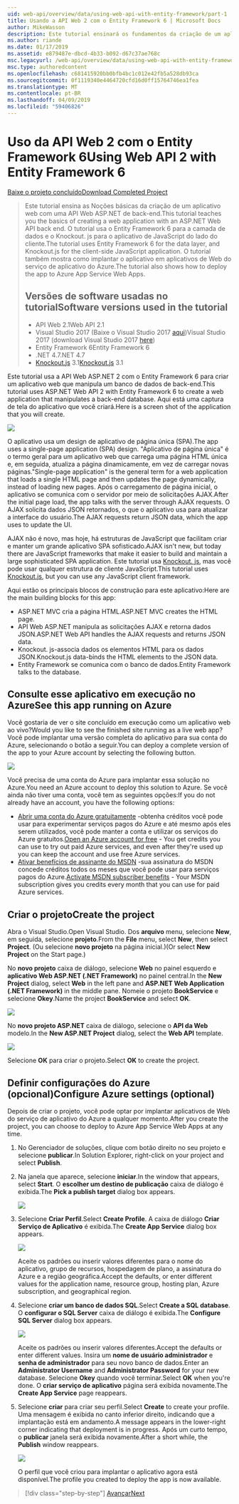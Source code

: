 ```yaml
---
uid: web-api/overview/data/using-web-api-with-entity-framework/part-1
title: Usando a API Web 2 com o Entity Framework 6 | Microsoft Docs
author: MikeWasson
description: Este tutorial ensinará os fundamentos da criação de um aplicativo web com uma API Web ASP.NET de back-end. O tutorial usa o Entity Framework 6 para o layout de dados...
ms.author: riande
ms.date: 01/17/2019
ms.assetid: e879487e-dbcd-4b33-b092-d67c37ae768c
msc.legacyurl: /web-api/overview/data/using-web-api-with-entity-framework/part-1
msc.type: authoredcontent
ms.openlocfilehash: c681415920bb0bfb4bc1c012e42fb5a528db93ca
ms.sourcegitcommit: 0f1119340e4464720cfd16d0ff15764746ea1fea
ms.translationtype: MT
ms.contentlocale: pt-BR
ms.lasthandoff: 04/09/2019
ms.locfileid: "59406826"
---
```

# <a name="using-web-api-2-with-entity-framework-6"></a><span data-ttu-id="b1d56-104">Uso da API Web 2 com o Entity Framework 6</span><span class="sxs-lookup"><span data-stu-id="b1d56-104">Using Web API 2 with Entity Framework 6</span></span>


[<span data-ttu-id="b1d56-105">Baixe o projeto concluído</span><span class="sxs-lookup"><span data-stu-id="b1d56-105">Download Completed Project</span></span>](https://github.com/MikeWasson/BookService)

> <span data-ttu-id="b1d56-106">Este tutorial ensina as Noções básicas da criação de um aplicativo web com uma API Web ASP.NET de back-end.</span><span class="sxs-lookup"><span data-stu-id="b1d56-106">This tutorial teaches you the basics of creating a web application with an ASP.NET Web API back end.</span></span> <span data-ttu-id="b1d56-107">O tutorial usa o Entity Framework 6 para a camada de dados e o Knockout. js para o aplicativo de JavaScript do lado do cliente.</span><span class="sxs-lookup"><span data-stu-id="b1d56-107">The tutorial uses Entity Framework 6 for the data layer, and Knockout.js for the client-side JavaScript application.</span></span> <span data-ttu-id="b1d56-108">O tutorial também mostra como implantar o aplicativo em aplicativos de Web do serviço de aplicativo do Azure.</span><span class="sxs-lookup"><span data-stu-id="b1d56-108">The tutorial also shows how to deploy the app to Azure App Service Web Apps.</span></span>
>
> ## <a name="software-versions-used-in-the-tutorial"></a><span data-ttu-id="b1d56-109">Versões de software usadas no tutorial</span><span class="sxs-lookup"><span data-stu-id="b1d56-109">Software versions used in the tutorial</span></span>
>
> - <span data-ttu-id="b1d56-110">API Web 2.1</span><span class="sxs-lookup"><span data-stu-id="b1d56-110">Web API 2.1</span></span>
> - <span data-ttu-id="b1d56-111">Visual Studio 2017 (Baixe o Visual Studio 2017 [aqui](https://visualstudio.microsoft.com/downloads/?utm_medium=microsoft&utm_source=docs.microsoft.com&utm_campaign=button+cta&utm_content=download+vs2017))</span><span class="sxs-lookup"><span data-stu-id="b1d56-111">Visual Studio 2017 (download Visual Studio 2017 [here](https://visualstudio.microsoft.com/downloads/?utm_medium=microsoft&utm_source=docs.microsoft.com&utm_campaign=button+cta&utm_content=download+vs2017))</span></span>
> - <span data-ttu-id="b1d56-112">Entity Framework 6</span><span class="sxs-lookup"><span data-stu-id="b1d56-112">Entity Framework 6</span></span>
> - <span data-ttu-id="b1d56-113">.NET 4.7</span><span class="sxs-lookup"><span data-stu-id="b1d56-113">.NET 4.7</span></span>
> - <span data-ttu-id="b1d56-114">[Knockout.js](http://knockoutjs.com/) 3.1</span><span class="sxs-lookup"><span data-stu-id="b1d56-114">[Knockout.js](http://knockoutjs.com/) 3.1</span></span>

<span data-ttu-id="b1d56-115">Este tutorial usa a API Web ASP.NET 2 com o Entity Framework 6 para criar um aplicativo web que manipula um banco de dados de back-end.</span><span class="sxs-lookup"><span data-stu-id="b1d56-115">This tutorial uses ASP.NET Web API 2 with Entity Framework 6 to create a web application that manipulates a back-end database.</span></span> <span data-ttu-id="b1d56-116">Aqui está uma captura de tela do aplicativo que você criará.</span><span class="sxs-lookup"><span data-stu-id="b1d56-116">Here is a screen shot of the application that you will create.</span></span>

[![](part-1/_static/image2.png)](part-1/_static/image1.png)

<span data-ttu-id="b1d56-117">O aplicativo usa um design de aplicativo de página única (SPA).</span><span class="sxs-lookup"><span data-stu-id="b1d56-117">The app uses a single-page application (SPA) design.</span></span> <span data-ttu-id="b1d56-118">"Aplicativo de página única" é o termo geral para um aplicativo web que carrega uma página HTML única e, em seguida, atualiza a página dinamicamente, em vez de carregar novas páginas.</span><span class="sxs-lookup"><span data-stu-id="b1d56-118">"Single-page application" is the general term for a web application that loads a single HTML page and then updates the page dynamically, instead of loading new pages.</span></span> <span data-ttu-id="b1d56-119">Após o carregamento de página inicial, o aplicativo se comunica com o servidor por meio de solicitações AJAX.</span><span class="sxs-lookup"><span data-stu-id="b1d56-119">After the initial page load, the app talks with the server through AJAX requests.</span></span> <span data-ttu-id="b1d56-120">O AJAX solicita dados JSON retornados, o que o aplicativo usa para atualizar a interface do usuário.</span><span class="sxs-lookup"><span data-stu-id="b1d56-120">The AJAX requests return JSON data, which the app uses to update the UI.</span></span>

<span data-ttu-id="b1d56-121">AJAX não é novo, mas hoje, há estruturas de JavaScript que facilitam criar e manter um grande aplicativo SPA sofisticado.</span><span class="sxs-lookup"><span data-stu-id="b1d56-121">AJAX isn't new, but today there are JavaScript frameworks that make it easier to build and maintain a large sophisticated SPA application.</span></span> <span data-ttu-id="b1d56-122">Este tutorial usa [Knockout. js](http://knockoutjs.com/), mas você pode usar qualquer estrutura de cliente JavaScript.</span><span class="sxs-lookup"><span data-stu-id="b1d56-122">This tutorial uses [Knockout.js](http://knockoutjs.com/), but you can use any JavaScript client framework.</span></span>

<span data-ttu-id="b1d56-123">Aqui estão os principais blocos de construção para este aplicativo:</span><span class="sxs-lookup"><span data-stu-id="b1d56-123">Here are the main building blocks for this app:</span></span>

- <span data-ttu-id="b1d56-124">ASP.NET MVC cria a página HTML.</span><span class="sxs-lookup"><span data-stu-id="b1d56-124">ASP.NET MVC creates the HTML page.</span></span>
- <span data-ttu-id="b1d56-125">API Web ASP.NET manipula as solicitações AJAX e retorna dados JSON.</span><span class="sxs-lookup"><span data-stu-id="b1d56-125">ASP.NET Web API handles the AJAX requests and returns JSON data.</span></span>
- <span data-ttu-id="b1d56-126">Knockout. js-associa dados os elementos HTML para os dados JSON.</span><span class="sxs-lookup"><span data-stu-id="b1d56-126">Knockout.js data-binds the HTML elements to the JSON data.</span></span>
- <span data-ttu-id="b1d56-127">Entity Framework se comunica com o banco de dados.</span><span class="sxs-lookup"><span data-stu-id="b1d56-127">Entity Framework talks to the database.</span></span>

## <a name="see-this-app-running-on-azure"></a><span data-ttu-id="b1d56-128">Consulte esse aplicativo em execução no Azure</span><span class="sxs-lookup"><span data-stu-id="b1d56-128">See this app running on Azure</span></span>

<span data-ttu-id="b1d56-129">Você gostaria de ver o site concluído em execução como um aplicativo web ao vivo?</span><span class="sxs-lookup"><span data-stu-id="b1d56-129">Would you like to see the finished site running as a live web app?</span></span> <span data-ttu-id="b1d56-130">Você pode implantar uma versão completa do aplicativo para sua conta do Azure, selecionando o botão a seguir.</span><span class="sxs-lookup"><span data-stu-id="b1d56-130">You can deploy a complete version of the app to your Azure account by selecting the following button.</span></span>

[![](http://azuredeploy.net/deploybutton.png)](https://azuredeploy.net/?WT.mc_id=deploy_azure_aspnet&repository=https://github.com/tfitzmac/BookService)

<span data-ttu-id="b1d56-131">Você precisa de uma conta do Azure para implantar essa solução no Azure.</span><span class="sxs-lookup"><span data-stu-id="b1d56-131">You need an Azure account to deploy this solution to Azure.</span></span> <span data-ttu-id="b1d56-132">Se você ainda não tiver uma conta, você tem as seguintes opções:</span><span class="sxs-lookup"><span data-stu-id="b1d56-132">If you do not already have an account, you have the following options:</span></span>

- <span data-ttu-id="b1d56-133">[Abrir uma conta do Azure gratuitamente](https://azure.microsoft.com/pricing/free-trial/?WT.mc_id=A443DD604) -obtenha créditos você pode usar para experimentar serviços pagos do Azure e até mesmo após eles serem utilizados, você pode manter a conta e utilizar os serviços do Azure gratuitos.</span><span class="sxs-lookup"><span data-stu-id="b1d56-133">[Open an Azure account for free](https://azure.microsoft.com/pricing/free-trial/?WT.mc_id=A443DD604) - You get credits you can use to try out paid Azure services, and even after they're used up you can keep the account and use free Azure services.</span></span>
- <span data-ttu-id="b1d56-134">[Ativar benefícios de assinante do MSDN](https://azure.microsoft.com/pricing/member-offers/msdn-benefits-details/?WT.mc_id=A443DD604) -sua assinatura do MSDN concede créditos todos os meses que você pode usar para serviços pagos do Azure.</span><span class="sxs-lookup"><span data-stu-id="b1d56-134">[Activate MSDN subscriber benefits](https://azure.microsoft.com/pricing/member-offers/msdn-benefits-details/?WT.mc_id=A443DD604) - Your MSDN subscription gives you credits every month that you can use for paid Azure services.</span></span>

## <a name="create-the-project"></a><span data-ttu-id="b1d56-135">Criar o projeto</span><span class="sxs-lookup"><span data-stu-id="b1d56-135">Create the project</span></span>

<span data-ttu-id="b1d56-136">Abra o Visual Studio.</span><span class="sxs-lookup"><span data-stu-id="b1d56-136">Open Visual Studio.</span></span> <span data-ttu-id="b1d56-137">Dos **arquivo** menu, selecione **New**, em seguida, selecione **projeto**.</span><span class="sxs-lookup"><span data-stu-id="b1d56-137">From the **File** menu, select **New**, then select **Project**.</span></span> <span data-ttu-id="b1d56-138">(Ou selecione **novo projeto** na página inicial.)</span><span class="sxs-lookup"><span data-stu-id="b1d56-138">(Or select **New Project** on the Start page.)</span></span>

<span data-ttu-id="b1d56-139">No **novo projeto** caixa de diálogo, selecione **Web** no painel esquerdo e **aplicativo Web ASP.NET (.NET Framework)** no painel central.</span><span class="sxs-lookup"><span data-stu-id="b1d56-139">In the **New Project** dialog, select **Web** in the left pane and **ASP.NET Web Application (.NET Framework)** in the middle pane.</span></span> <span data-ttu-id="b1d56-140">Nomeie o projeto **BookService** e selecione **Okey**.</span><span class="sxs-lookup"><span data-stu-id="b1d56-140">Name the project **BookService** and select **OK**.</span></span>

[![](part-1/_static/image11.png)](part-1/_static/image11.png)

<span data-ttu-id="b1d56-141">No **novo projeto ASP.NET** caixa de diálogo, selecione o **API da Web** modelo.</span><span class="sxs-lookup"><span data-stu-id="b1d56-141">In the **New ASP.NET Project** dialog, select the **Web API** template.</span></span>

[![](part-1/_static/image12.png)](part-1/_static/image12.png)


<span data-ttu-id="b1d56-142">Selecione **OK** para criar o projeto.</span><span class="sxs-lookup"><span data-stu-id="b1d56-142">Select **OK** to create the project.</span></span>

## <a name="configure-azure-settings-optional"></a><span data-ttu-id="b1d56-143">Definir configurações do Azure (opcional)</span><span class="sxs-lookup"><span data-stu-id="b1d56-143">Configure Azure settings (optional)</span></span>

<span data-ttu-id="b1d56-144">Depois de criar o projeto, você pode optar por implantar aplicativos de Web do serviço de aplicativo do Azure a qualquer momento.</span><span class="sxs-lookup"><span data-stu-id="b1d56-144">After you create the project, you can choose to deploy to Azure App Service Web Apps at any time.</span></span> 

1. <span data-ttu-id="b1d56-145">No Gerenciador de soluções, clique com botão direito no seu projeto e selecione **publicar**.</span><span class="sxs-lookup"><span data-stu-id="b1d56-145">In Solution Explorer, right-click on your project and select **Publish**.</span></span>

2. <span data-ttu-id="b1d56-146">Na janela que aparece, selecione **iniciar**.</span><span class="sxs-lookup"><span data-stu-id="b1d56-146">In the window that appears, select **Start**.</span></span> <span data-ttu-id="b1d56-147">O **escolher um destino de publicação** caixa de diálogo é exibida.</span><span class="sxs-lookup"><span data-stu-id="b1d56-147">The **Pick a publish target** dialog box appears.</span></span>

   [![](part-1/_static/image14.png)](part-1/_static/image14.png)

3. <span data-ttu-id="b1d56-148">Selecione **Criar Perfil**.</span><span class="sxs-lookup"><span data-stu-id="b1d56-148">Select **Create Profile**.</span></span> <span data-ttu-id="b1d56-149">A caixa de diálogo **Criar Serviço de Aplicativo** é exibida.</span><span class="sxs-lookup"><span data-stu-id="b1d56-149">The **Create App Service** dialog box appears.</span></span>

   [![](part-1/_static/image15.png)](part-1/_static/image15.png)

   <span data-ttu-id="b1d56-150">Aceite os padrões ou inserir valores diferentes para o nome do aplicativo, grupo de recursos, hospedagem de plano, a assinatura do Azure e a região geográfica.</span><span class="sxs-lookup"><span data-stu-id="b1d56-150">Accept the defaults, or enter different values for the application name, resource group, hosting plan, Azure subscription, and geographical region.</span></span> 

4. <span data-ttu-id="b1d56-151">Selecione **criar um banco de dados SQL**.</span><span class="sxs-lookup"><span data-stu-id="b1d56-151">Select **Create a SQL database**.</span></span> <span data-ttu-id="b1d56-152">O **configurar o SQL Server** caixa de diálogo é exibida.</span><span class="sxs-lookup"><span data-stu-id="b1d56-152">The **Configure SQL Server** dialog box appears.</span></span> 

   [![](part-1/_static/image16.png)](part-1/_static/image16.png)

   <span data-ttu-id="b1d56-153">Aceite os padrões ou inserir valores diferentes.</span><span class="sxs-lookup"><span data-stu-id="b1d56-153">Accept the defaults or enter different values.</span></span> <span data-ttu-id="b1d56-154">Insira um **nome de usuário administrador** e **senha de administrador** para seu novo banco de dados.</span><span class="sxs-lookup"><span data-stu-id="b1d56-154">Enter an **Administrator Username** and **Administrator Password** for your new database.</span></span> <span data-ttu-id="b1d56-155">Selecione **Okey** quando você terminar.</span><span class="sxs-lookup"><span data-stu-id="b1d56-155">Select **OK** when you're done.</span></span> <span data-ttu-id="b1d56-156">O **criar serviço de aplicativo** página será exibida novamente.</span><span class="sxs-lookup"><span data-stu-id="b1d56-156">The **Create App Service** page reappears.</span></span>

5. <span data-ttu-id="b1d56-157">Selecione **criar** para criar seu perfil.</span><span class="sxs-lookup"><span data-stu-id="b1d56-157">Select **Create** to create your profile.</span></span> <span data-ttu-id="b1d56-158">Uma mensagem é exibida no canto inferior direito, indicando que a implantação está em andamento.</span><span class="sxs-lookup"><span data-stu-id="b1d56-158">A message appears in the lower-right corner indicating that deployment is in progress.</span></span> <span data-ttu-id="b1d56-159">Após um curto tempo, o **publicar** janela será exibida novamente.</span><span class="sxs-lookup"><span data-stu-id="b1d56-159">After a short while, the **Publish** window reappears.</span></span>

    [![](part-1/_static/image17.png)](part-1/_static/image17.png)
   
    <span data-ttu-id="b1d56-160">O perfil que você criou para implantar o aplicativo agora está disponível.</span><span class="sxs-lookup"><span data-stu-id="b1d56-160">The profile you created to deploy the app is now available.</span></span> 


> [!div class="step-by-step"]
> [<span data-ttu-id="b1d56-161">Avançar</span><span class="sxs-lookup"><span data-stu-id="b1d56-161">Next</span></span>](part-2.md)
